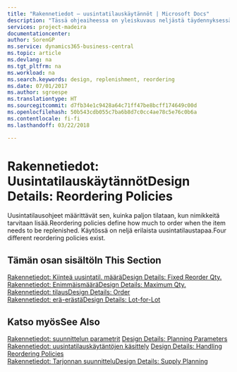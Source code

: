 ```yaml
---
title: "Rakennetiedot – uusintatilauskäytännöt | Microsoft Docs"
description: "Tässä ohjeaiheessa on yleiskuvaus neljästä täydennyksessä käytettävästä uusintatilauskäytännöstä."
services: project-madeira
documentationcenter: 
author: SorenGP
ms.service: dynamics365-business-central
ms.topic: article
ms.devlang: na
ms.tgt_pltfrm: na
ms.workload: na
ms.search.keywords: design, replenishment, reordering
ms.date: 07/01/2017
ms.author: sgroespe
ms.translationtype: HT
ms.sourcegitcommit: d7fb34e1c9428a64c71ff47be8bcff174649c00d
ms.openlocfilehash: 50b543cdb055c7ba6b8d7c0cc4ae78c5e76c0b6a
ms.contentlocale: fi-fi
ms.lasthandoff: 03/22/2018

---
```

# <a name="design-details-reordering-policies"></a><span data-ttu-id="9d447-103">Rakennetiedot: Uusintatilauskäytännöt</span><span class="sxs-lookup"><span data-stu-id="9d447-103">Design Details: Reordering Policies</span></span>
<span data-ttu-id="9d447-104">Uusintatilausohjeet määrittävät sen, kuinka paljon tilataan, kun nimikkeitä tarvitaan lisää.</span><span class="sxs-lookup"><span data-stu-id="9d447-104">Reordering policies define how much to order when the item needs to be replenished.</span></span> <span data-ttu-id="9d447-105">Käytössä on neljä erilaista uusintatilaustapaa.</span><span class="sxs-lookup"><span data-stu-id="9d447-105">Four different reordering policies exist.</span></span>  

## <a name="in-this-section"></a><span data-ttu-id="9d447-106">Tämän osan sisältö</span><span class="sxs-lookup"><span data-stu-id="9d447-106">In This Section</span></span>  
[<span data-ttu-id="9d447-107">Rakennetiedot: Kiinteä uusintatil. määrä</span><span class="sxs-lookup"><span data-stu-id="9d447-107">Design Details: Fixed Reorder Qty.</span></span>](design-details-fixed-reorder-qty.md)  
[<span data-ttu-id="9d447-108">Rakennetiedot: Enimmäismäärä</span><span class="sxs-lookup"><span data-stu-id="9d447-108">Design Details: Maximum Qty.</span></span>](design-details-maximum-qty.md)  
[<span data-ttu-id="9d447-109">Rakennetiedot: tilaus</span><span class="sxs-lookup"><span data-stu-id="9d447-109">Design Details: Order</span></span>](design-details-order.md)  
[<span data-ttu-id="9d447-110">Rakennetiedot: erä-erästä</span><span class="sxs-lookup"><span data-stu-id="9d447-110">Design Details: Lot-for-Lot</span></span>](design-details-lot-for-lot.md)  

## <a name="see-also"></a><span data-ttu-id="9d447-111">Katso myös</span><span class="sxs-lookup"><span data-stu-id="9d447-111">See Also</span></span>  
<span data-ttu-id="9d447-112">[Rakennetiedot: suunnittelun parametrit](design-details-planning-parameters.md) </span><span class="sxs-lookup"><span data-stu-id="9d447-112">[Design Details: Planning Parameters](design-details-planning-parameters.md) </span></span>  
<span data-ttu-id="9d447-113">[Rakennetiedot: uusintatilauskäytäntöjen käsittely](design-details-handling-reordering-policies.md) </span><span class="sxs-lookup"><span data-stu-id="9d447-113">[Design Details: Handling Reordering Policies](design-details-handling-reordering-policies.md) </span></span>  
[<span data-ttu-id="9d447-114">Rakennetiedot: Tarjonnan suunnittelu</span><span class="sxs-lookup"><span data-stu-id="9d447-114">Design Details: Supply Planning</span></span>](design-details-supply-planning.md)

